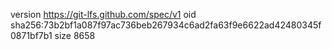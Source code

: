 version https://git-lfs.github.com/spec/v1
oid sha256:73b2bf1a087f97ac736beb267934c6ad2fa63f9e6622ad42480345f0871bf7b1
size 8658
